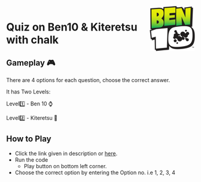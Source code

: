 
<img src="Ben10logo.png" align="right" />

# Quiz on Ben10 & Kiteretsu with chalk

## Gameplay 🎮
There are 4 options for each question, choose the correct answer.

It has Two Levels:

Level1️⃣ - Ben 10 ⌚

Level2️⃣ - Kiteretsu 🧬


## How to Play

* Click the link given in description or [here](https://repl.it/@nisargpawade/Quiz-on-Ben10-with-chalk?embed=1&output=0#index.js "Link to Quiz").
* Run the code
  * Play button on bottom left corner.
* Choose the correct option by entering the Option no. i.e 1, 2, 3, 4



